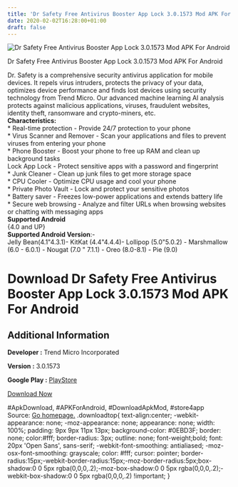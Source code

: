 ```yaml
---
title: 'Dr Safety Free Antivirus Booster App Lock 3.0.1573 Mod APK For Android'
date: 2020-02-02T16:28:00+01:00
draft: false
---
```


![Dr Safety Free Antivirus Booster App Lock 3.0.1573 Mod APK For Android](https://i2.wp.com/apkhome.net/wp-content/uploads/2020/02/Dr-Safety-Free-Antivirus-Booster-App-Lock-3.0.1573-Mod.png "Dr Safety Free Antivirus Booster App Lock 3.0.1573 Mod APK For Android")

  

Dr Safety Free Antivirus Booster App Lock 3.0.1573 Mod APK For Android

Dr. Safety is a comprehensive security antivirus application for mobile devices. It repels virus intruders, protects the privacy of your data, optimizes device performance and finds lost devices using security technology from Trend Micro. Our advanced machine learning AI analysis protects against malicious applications, viruses, fraudulent websites, identity theft, ransomware and crypto-miners, etc.  
**Characteristics:**  
\* Real-time protection - Provide 24/7 protection to your phone  
\* Virus Scanner and Remover - Scan your applications and files to prevent viruses from entering your phone  
\* Phone Booster - Boost your phone to free up RAM and clean up background tasks  
Lock App Lock - Protect sensitive apps with a password and fingerprint  
\* Junk Cleaner - Clean up junk files to get more storage space  
\* CPU Cooler - Optimize CPU usage and cool your phone  
\* Private Photo Vault - Lock and protect your sensitive photos  
\* Battery saver - Freezes low-power applications and extends battery life  
\* Secure web browsing - Analyze and filter URLs when browsing websites or chatting with messaging apps  
**Supported Android**  
{4.0 and UP}  
**Supported Android Version**:-  
Jelly Bean(4.1"4.3.1)- KitKat (4.4"4.4.4)- Lollipop (5.0"5.0.2) - Marshmallow (6.0 - 6.0.1) - Nougat (7.0 " 7.1.1) - Oreo (8.0-8.1) - Pie (9.0)

Download Dr Safety Free Antivirus Booster App Lock 3.0.1573 Mod APK For Android
===============================================================================

Additional Information
----------------------

**Developer :** Trend Micro Incorporated

**Version :** 3.0.1573

**Google Play :** [PlayStore](https://play.google.com/store/apps/details?id=com.trendmicro.freetmms.gmobi&hl=en)

  

[Download Now](https://store4app.co/post/dr-safety-free-antivirus-booster-app-lock-3-0-1573-mod-apk-for-android_1580626166)

  
#ApkDownload, #APKForAndroid, #DownloadApkMod, #store4app  
Source: [Go homepage.](https://store4app.co/post/dr-safety-free-antivirus-booster-app-lock-3-0-1573-mod-apk-for-android_1580626166) .downloadtop{ text-align:center; -webkit-appearance: none; -moz-appearance: none; appearance: none; width: 100%; padding: 9px 9px 11px 13px; background-color: #0EBD3F; border: none; color:#fff; border-radius: 3px; outline: none; font-weight;bold; font: 20px 'Open Sans', sans-serif; -webkit-font-smoothing: antialiased; -moz-osx-font-smoothing: grayscale; color: #fff; cursor: pointer; border-radius:15px;-webkit-border-radius:15px;-moz-border-radius:5px;box-shadow:0 0 5px rgba(0,0,0,.2);-moz-box-shadow:0 0 5px rgba(0,0,0,.2);-webkit-box-shadow:0 0 5px rgba(0,0,0,.2) !important; }